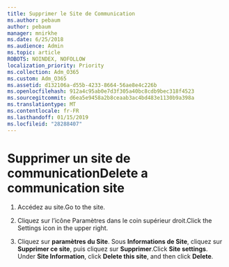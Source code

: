 ```yaml
---
title: Supprimer le Site de Communication
ms.author: pebaum
author: pebaum
manager: mnirkhe
ms.date: 6/25/2018
ms.audience: Admin
ms.topic: article
ROBOTS: NOINDEX, NOFOLLOW
localization_priority: Priority
ms.collection: Adm_O365
ms.custom: Adm_O365
ms.assetid: d132106a-d55b-4233-8664-56ae8e4c226b
ms.openlocfilehash: 912a4c95ab0e7d3f305a40bc8cdb9bec318f4523
ms.sourcegitcommit: d6ea5e9458a2b8ceaab3ac4bd483e1130b9a398a
ms.translationtype: MT
ms.contentlocale: fr-FR
ms.lasthandoff: 01/15/2019
ms.locfileid: "28288407"
---
```

# <a name="delete-a-communication-site"></a><span data-ttu-id="7acca-102">Supprimer un site de communication</span><span class="sxs-lookup"><span data-stu-id="7acca-102">Delete a communication site</span></span>

1. <span data-ttu-id="7acca-103">Accédez au site.</span><span class="sxs-lookup"><span data-stu-id="7acca-103">Go to the site.</span></span>
    
2. <span data-ttu-id="7acca-104">Cliquez sur l’icône Paramètres dans le coin supérieur droit.</span><span class="sxs-lookup"><span data-stu-id="7acca-104">Click the Settings icon in the upper right.</span></span>
    
3. <span data-ttu-id="7acca-p101">Cliquez sur **paramètres du Site**. Sous **Informations de Site**, cliquez sur **Supprimer ce site**, puis cliquez sur **Supprimer**.</span><span class="sxs-lookup"><span data-stu-id="7acca-p101">Click **Site settings**. Under **Site Information**, click **Delete this site**, and then click **Delete**.</span></span>
    

